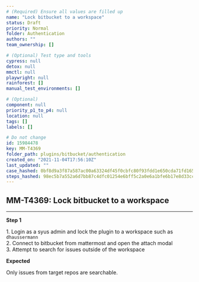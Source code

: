 ```yaml
---
# (Required) Ensure all values are filled up
name: "Lock bitbucket to a workspace"
status: Draft
priority: Normal
folder: Authentication
authors: ""
team_ownership: []

# (Optional) Test type and tools
cypress: null
detox: null
mmctl: null
playwright: null
rainforest: []
manual_test_environments: []

# (Optional)
component: null
priority_p1_to_p4: null
location: null
tags: []
labels: []

# Do not change
id: 15984478
key: MM-T4369
folder_path: plugins/bitbucket/authentication
created_on: "2021-11-04T17:56:10Z"
last_updated: ""
case_hashed: 0bf8d9a3f87a587ac00a63324df45f0cbfc80f93fdd1e650cda71fd165e3a440205f68301422feecfc7f51ecc6d419e1
steps_hashed: 98ec5b7a552a6d7bb87c4dfc01254e6bff5c2a0e6a1bfe6b17e8d33cc9c4f15546b5715358e9398ae46284f85907a2ae
---
```


## MM-T4369: Lock bitbucket to a workspace

---

**Step 1**

1\. Login as a syus admin and lock the plugin to a workspace such as `dhaussermann`\
2\. Connect to bitbucket from mattermost and open the attach modal\
3\. Attempt to search for issues outside of the workspace

**Expected**

Only issues from target repos are searchable.
